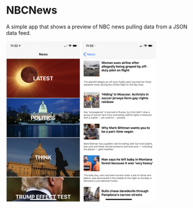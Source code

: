 # NBCNews
A simple app that shows a preview of NBC news pulling data from a JSON data feed.

<img src="images/NewsSections.jpeg" width="200">
<img src="images/NewsArticles.jpeg" width="200">
